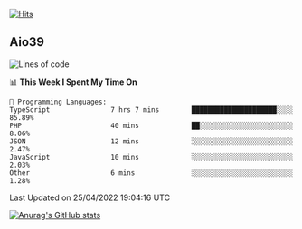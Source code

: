 [![Hits](https://hits.seeyoufarm.com/api/count/incr/badge.svg?url=https%3A%2F%2Fgithub.com%2Faio39&count_bg=%2339C5BB&title_bg=%23555555&icon=&icon_color=%23E7E7E7&title=hits&edge_flat=false)](https://hits.seeyoufarm.com)

## Aio39

<!--START_SECTION:waka-->
![Lines of code](https://img.shields.io/badge/From%20Hello%20World%20I%27ve%20Written-1%20Million%20lines%20of%20code-blue)

📊 **This Week I Spent My Time On** 

```text
💬 Programming Languages: 
TypeScript               7 hrs 7 mins        █████████████████████░░░░   85.89% 
PHP                      40 mins             ██░░░░░░░░░░░░░░░░░░░░░░░   8.06% 
JSON                     12 mins             ░░░░░░░░░░░░░░░░░░░░░░░░░   2.47% 
JavaScript               10 mins             ░░░░░░░░░░░░░░░░░░░░░░░░░   2.03% 
Other                    6 mins              ░░░░░░░░░░░░░░░░░░░░░░░░░   1.28%

```


 Last Updated on 25/04/2022 19:04:16 UTC
<!--END_SECTION:waka-->
[![Anurag's GitHub stats](https://github-readme-stats.vercel.app/api?username=aio39)](https://github.com/anuraghazra/github-readme-stats)

<!--
**aio39/aio39** is a ✨ _special_ ✨ repository because its `README.md` (this file) appears on your GitHub profile.

Here are some ideas to get you started:

- 🔭 I’m currently working on ...
- 🌱 I’m currently learning ...
- 👯 I’m looking to collaborate on ...
- 🤔 I’m looking for help with ...
- 💬 Ask me about ...
- 📫 How to reach me: ...
- 😄 Pronouns: ...
- ⚡ Fun fact: ...
-->
